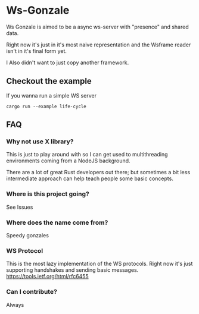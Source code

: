 # Ws-Gonzale
Ws Gonzale is aimed to be a async ws-server with "presence" and shared data.

Right now it's just in it's most naive representation and the Wsframe reader isn't in it's final form yet.

I Also didn't want to just copy another framework.

## Checkout the example
If you wanna run a simple WS server
```
cargo run --example life-cycle
```

## FAQ

### Why not use X library?
This is just to play around with so I can get used to multithreading environments coming from a NodeJS background.

There are a lot of great Rust developers out there; but sometimes a bit less intermediate approach can help teach people some basic concepts.

### Where is this project going?
See Issues

### Where does the name come from?
Speedy gonzales

### WS Protocol
This is the most lazy implementation of the WS protocols. Right now it's just supporting handshakes and sending basic messages.
https://tools.ietf.org/html/rfc6455

### Can I contribute?
Always
